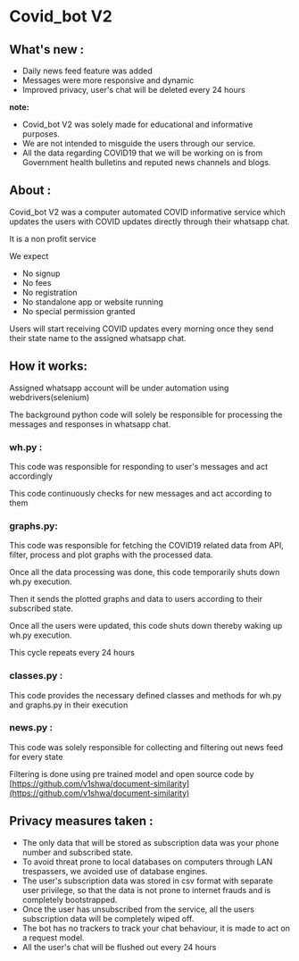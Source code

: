 # **Covid\_bot V2**

## **What&#39;s new :**

- Daily news feed feature was added
- Messages were more responsive and dynamic
- Improved privacy, user&#39;s chat will be deleted every 24 hours

**note:**

- Covid\_bot V2 was solely made for educational and informative purposes.
- We are not intended to misguide the users through our service.
- All the data regarding COVID19 that we will be working on is from Government health bulletins and reputed news channels and blogs.

## **About :**

Covid\_bot V2 was a computer automated COVID informative service which updates the users with COVID updates directly through their whatsapp chat.

It is a non profit service

We expect
- No signup
- No fees
- No registration
- No standalone app or website running
- No special permission granted

Users will start receiving COVID updates every morning once they send their state name to the assigned whatsapp chat.

## **How it works:**

Assigned whatsapp account will be under automation using webdrivers(selenium)

The background python code will solely be responsible for processing the messages and responses in whatsapp chat.

### **wh.py :**

This code was responsible for responding to user&#39;s messages and act accordingly

This code continuously checks for new messages and act according to them

### **graphs.py:**

This code was responsible for fetching the COVID19 related data from API, filter, process and plot graphs with the processed data.

Once all the data processing was done, this code temporarily shuts down wh.py execution.

Then it sends the plotted graphs and data to users according to their subscribed state.

Once all the users were updated, this code shuts down thereby waking up wh.py execution.

This cycle repeats every 24 hours

### **classes.py :**

This code provides the necessary defined classes and methods for wh.py and graphs.py in their execution

### **news.py :**

This code was solely responsible for collecting and filtering out news feed for every state

Filtering is done using pre trained model and open source code by [https://github.com/v1shwa/document-similarity](https://github.com/v1shwa/document-similarity)

## **Privacy measures taken :**

- The only data that will be stored as subscription data was your phone number and subscribed state.
- To avoid threat prone to local databases on computers through LAN trespassers, we avoided use of database engines.
- The user&#39;s subscription data was stored in csv format with separate user privilege, so that the data is not prone to internet frauds and is completely bootstrapped.
- Once the user has unsubscribed from the service, all the users subscription data will be completely wiped off.
- The bot has no trackers to track your chat behaviour, it is made to act on a request model.
- All the user's chat will  be flushed out every 24 hours
